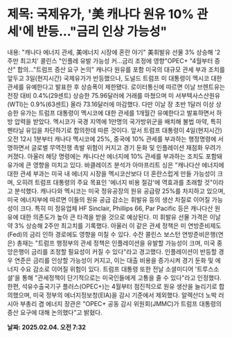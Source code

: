 # **제목: 국제유가, '美 캐나다 원유 10% 관세'에 반등…"금리 인상 가능성"**

  내용: "캐나다 에너지 관세, 美에너지 시장에 혼란 야기" 美휘발유 선물 3% 상승해 '2주만 최고치' 콜린스 "인플레 유발 가능성 커…금리 조정에 영향"OPEC+ "4월부터 증산" 합의…"트럼프 증산 요구 논의"  캐나다 원유를 포함 미국의 대규모 관세 부과 조치를 앞두고 3일(현지시간) 국제유가가 반등했으나, 도널드 트럼프 미 대통령이 멕시코 대한 관세를 유예한다고 발표한 후 상승폭이 제한됐다.    로이터통신에 따르면 이날 브렌트유는 전장 대비 0.4%(29센트) 상승한 75.96달러에 거래를 마쳤으며 미 서부텍사스산원유(WTI)는 0.9%(63센트) 올라 73.16달러에 마감했다.    다만 이날 장 초반 1달러 이상 상승한 유가는 트럼프 대통령이 멕시코에 대한 관세를 1개월간 유예한다고 발표하면서 하방 압력을 받았다. 멕시코가 국경 지역에 1만명의 국가방위군을 배치해 불법 마약, 특히 펜타닐 유입을 차단하기로 합의한데 따른 것이다.    앞서 트럼프 대통령이 4일(현지시간) 오전 12시 1분부터 캐나다 멕시코에 25%, 중국에 10% 관세를 부과하는 행정명령에 서명하면서 글로벌 무역전쟁 촉발 위험이 커지고 경기 둔화 및 인플레이션 재점화 우려가 커졌다.    아울러 해당 명령에는 캐나다산 에너지에 10% 관세를 부과하는 조치도 포함돼 유가에 큰 영향을 미치고 있다.    바클레이즈 분석가 아마프리트 싱은 "캐나다산 에너지에 대한 관세 부과는 미국 내 에너지 시장을 멕시코산보다 더 혼란스럽게 만들 가능성이 크며, 오히려 트럼프 대통령의 주요 목표인 '에너지 비용 절감'에 역효과를 초래할 것"이라고 분석했다.    캐나다와 멕시코는 미국 정유공장의 원유 공급량 25%를 차지하고 있으며, 미국 에너지부에 따르면 이들의 원유 공급 감소는 휘발유 등의 생산 차질로 이어질 가능성이 크다.    특히 미 정유업체 HF Sinclair, Phillips 66, Par Pacific 등은 캐나다산 원유에 대한 의존도가 높아 큰 타격을 받을 것으로 예상된다.    미 휘발유 선물 가격은 이날 약 3% 상승해 2주만 최고치를 기록했다.    아울러 이 같은 관세 정책은 미 연방준비제도(Fed)의 금리 인하 경로에도 영향을 미칠 수 있다.    수잔 콜린스 보스턴 연방준비은행(연은) 총재는 "트럼프 행정부의 관세 정책은 인플레이션을 유발할 가능성이 크며, 미국 중앙은행이 금리를 조정할 필요성이 커질 수 있다"라고 경고했다.    인플레이션이 반등할 경우 연준은 금리를 인상할 가능성이 커지고, 이는 대출 비용을 증가시켜 경기 둔화 및 에너지 수요 감소로 이어질 위험이 있다.    트럼프 대통령 또한 전날 소셜미디어 '트루스소셜'을 통해 "관세정책이 단기적으로는 미국인들에게 고통을 줄 수 있다"라고 인정했다.    한편, 석유수출국기구 플러스(OPEC+)는 4월부터 점진적으로 원유 생산을 늘리기로 합의했으며, 미국 정부의 에너지정보청(EIA)을 감시 기준에서 제외했다.    알렉산더 노박 러시아 부총리 겸 에너지 장관은 "OPEC+ 공동 감시 위원회(JMMC)가 트럼프 대통령의 증산 요구에 대해 논의했다"고 밝혔다.

  **날짜: 2025.02.04. 오전 7:32**